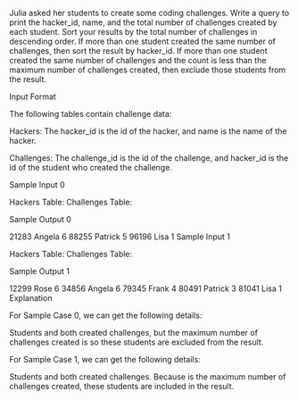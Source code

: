 Julia asked her students to create some coding challenges. Write a query to print the hacker_id, name, and the total number of challenges created by each student. Sort your results by the total number of challenges in descending order. If more than one student created the same number of challenges, then sort the result by hacker_id. If more than one student created the same number of challenges and the count is less than the maximum number of challenges created, then exclude those students from the result.

Input Format

The following tables contain challenge data:

Hackers: The hacker_id is the id of the hacker, and name is the name of the hacker. 

Challenges: The challenge_id is the id of the challenge, and hacker_id is the id of the student who created the challenge. 

Sample Input 0

Hackers Table:  Challenges Table: 

Sample Output 0

21283 Angela 6
88255 Patrick 5
96196 Lisa 1
Sample Input 1

Hackers Table:  Challenges Table: 

Sample Output 1

12299 Rose 6
34856 Angela 6
79345 Frank 4
80491 Patrick 3
81041 Lisa 1
Explanation

For Sample Case 0, we can get the following details: 
 
Students  and  both created  challenges, but the maximum number of challenges created is  so these students are excluded from the result.

For Sample Case 1, we can get the following details: 
 
Students  and  both created  challenges. Because  is the maximum number of challenges created, these students are included in the result.

